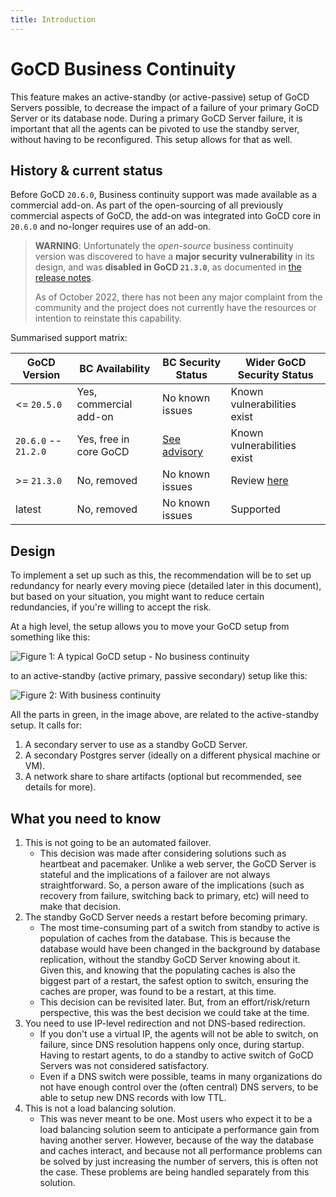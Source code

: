 ```yaml
---
title: Introduction
---
```


# GoCD Business Continuity

This feature makes an active-standby (or active-passive) setup of GoCD Servers possible, to decrease the impact of a failure of your primary GoCD Server or its database node. During a primary GoCD Server failure, it is important that all the agents can be pivoted to use the standby server, without having to be reconfigured. This setup allows for that as well.

## History & current status

Before GoCD `20.6.0`, Business continuity support was made available as a commercial add-on. As part of the open-sourcing of all previously
commercial aspects of GoCD, the add-on was integrated into GoCD core in `20.6.0` and no-longer requires use of an add-on.

> **WARNING**: Unfortunately the _open-source_ business continuity version was discovered to have a **major security vulnerability** in its design, and was
**disabled in GoCD `21.3.0`**, as documented in [the release notes](https://www.gocd.org/releases/#21-3-0).
> 
> As of October 2022, there has not been any major complaint from the community and the project does not currently have 
> the resources or intention to reinstate this capability.

Summarised support matrix:

| GoCD Version         | BC Availability        | BC Security Status                                                                   | Wider GoCD Security Status                                                      |
|----------------------|------------------------|--------------------------------------------------------------------------------------|---------------------------------------------------------------------------------|
| <= `20.5.0`          | Yes, commercial add-on | No known issues                                                                      | Known vulnerabilities exist                                                     |
| `20.6.0` -- `21.2.0` | Yes, free in core GoCD | [See advisory](https://github.com/gocd/gocd/security/advisories/GHSA-f8j3-9pqx-h88g) | Known vulnerabilities exist                                                     |
| >= `21.3.0`          | No, removed            | No known issues                                                                      | Review [here](https://github.com/gocd/gocd/security/advisories?state=published) |
| latest               | No, removed            | No known issues                                                                      | Supported                                                                       |

## Design

To implement a set up such as this, the recommendation will be to set up redundancy for nearly every moving piece (detailed later in this document), but based on your situation, you might want to reduce certain redundancies, if you're willing to accept the risk.

At a high level, the setup allows you to move your GoCD setup from something like this:

<a name='fig-1'></a>

![Figure 1: A typical GoCD setup - No business continuity](/images/advanced_usage/business-continuity/without_bc.png "Without business continuity")

to an active-standby (active primary, passive secondary) setup like this:

![Figure 2: With business continuity](/images/advanced_usage/business-continuity/with_bc.jpg "With business continuity")

All the parts in green, in the image above, are related to the active-standby setup. It calls for:

1. A secondary server to use as a standby GoCD Server.
2. A secondary Postgres server (ideally on a different physical machine or VM).
3. A network share to share artifacts (optional but recommended, see details for more).

## What you need to know

1. This is not going to be an automated failover.
    * This decision was made after considering solutions such as heartbeat and pacemaker. Unlike a web server, the GoCD Server is stateful and the implications of a failover are not always straightforward. So, a person aware of the implications (such as recovery from failure, switching back to primary, etc) will need to make that decision.
2. The standby GoCD Server needs a restart before becoming primary.
    * The most time-consuming part of a switch from standby to active is population of caches from the database. This is because the database would have been changed in the background by database replication, without the standby GoCD Server knowing about it. Given this, and knowing that the populating caches is also the biggest part of a restart, the safest option to switch, ensuring the caches are proper, was found to be a restart, at this time.
    * This decision can be revisited later. But, from an effort/risk/return perspective, this was the best decision we could take at the time.
3. You need to use IP-level redirection and not DNS-based redirection.
    * If you don't use a virtual IP, the agents will not be able to switch, on failure, since DNS resolution happens only once, during startup. Having to restart agents, to do a standby to active switch of GoCD Servers was not considered satisfactory.
    * Even if a DNS switch were possible, teams in many organizations do not have enough control over the (often central) DNS servers, to be able to setup new DNS records with low TTL.
4. This is not a load balancing solution.
    * This was never meant to be one. Most users who expect it to be a load balancing solution seem to anticipate a performance gain from having another server. However, because of the way the database and caches interact, and because not all performance problems can be solved by just increasing the number of servers, this is often not the case. These problems are being handled separately from this solution.
